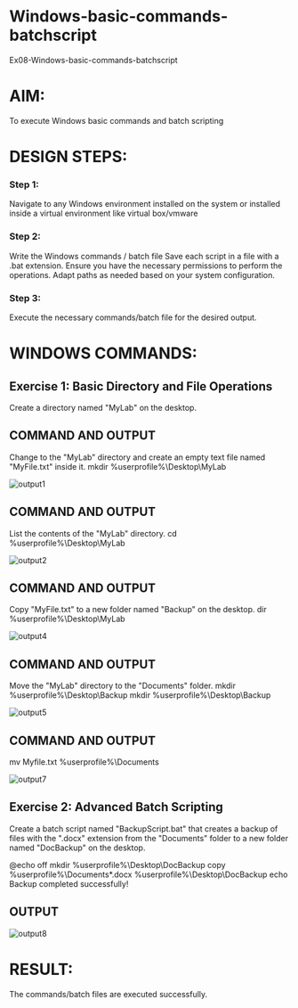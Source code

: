 # Windows-basic-commands-batchscript
Ex08-Windows-basic-commands-batchscript
# AIM:
To execute Windows basic commands and batch scripting

# DESIGN STEPS:

### Step 1:
Navigate to any Windows environment installed on the system or installed inside a virtual environment like virtual box/vmware 
### Step 2:
Write the Windows commands / batch file
Save each script in a file with a .bat extension.
Ensure you have the necessary permissions to perform the operations.
Adapt paths as needed based on your system configuration.
### Step 3:
Execute the necessary commands/batch file for the desired output. 
# WINDOWS COMMANDS:
## Exercise 1: Basic Directory and File Operations
Create a directory named "MyLab" on the desktop.


## COMMAND AND OUTPUT

Change to the "MyLab" directory and create an empty text file named "MyFile.txt" inside it.
mkdir %userprofile%\Desktop\MyLab

![output1](https://github.com/allenjoveth/Windows-basic-commands-batchscript/assets/139422287/fabc6daf-5c2e-4cb0-b2b0-89fbacb5dc40)



## COMMAND AND OUTPUT

List the contents of the "MyLab" directory.
cd %userprofile%\Desktop\MyLab

![output2](https://github.com/allenjoveth/Windows-basic-commands-batchscript/assets/139422287/fd535bd5-f21c-4288-952b-c29738008fb0)





## COMMAND AND OUTPUT

Copy "MyFile.txt" to a new folder named "Backup" on the desktop.
dir %userprofile%\Desktop\MyLab

![output4](https://github.com/allenjoveth/Windows-basic-commands-batchscript/assets/139422287/1a514337-3ebc-43d2-a818-81667bbf9632)



## COMMAND AND OUTPUT

Move the "MyLab" directory to the "Documents" folder.
mkdir %userprofile%\Desktop\Backup
mkdir %userprofile%\Desktop\Backup

![output5](https://github.com/allenjoveth/Windows-basic-commands-batchscript/assets/139422287/04e0a3b1-47e2-4e2c-881a-6898a4154cc2)


## COMMAND AND OUTPUT
mv Myfile.txt %userprofile%\Documents

![output7](https://github.com/allenjoveth/Windows-basic-commands-batchscript/assets/139422287/a9eb17d3-912d-4845-816b-e557b60bf1f9)



## Exercise 2: Advanced Batch Scripting
Create a batch script named "BackupScript.bat" that creates a backup of files with the ".docx" extension from the "Documents" folder to a new folder named "DocBackup" on the desktop.

@echo off
mkdir %userprofile%\Desktop\DocBackup
copy %userprofile%\Documents\*.docx %userprofile%\Desktop\DocBackup
echo Backup completed successfully!






## OUTPUT

![output8](https://github.com/allenjoveth/Windows-basic-commands-batchscript/assets/139422287/235010b3-bedd-4833-8c10-f5feb6a42f84)



# RESULT:
The commands/batch files are executed successfully.

